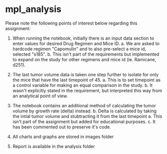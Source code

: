 # mpl_analysis

Please note the following points of interest below regarding this assignment:

1. When running the notebook, initially there is an input data section to enter values for desired Drug Regimen and Mice ID.
	a. We are asked to hardcode regimen "Capomulin" and to also pre-select a mice id, selected "s185". 
	b. This isn't part of the requirements but implemented to expand on the study for other regimens and mice id (ie. Ramicane, d251).
 
2. The last tumor volume data is taken one step further to isolate for only the mice that have the last timepoint of 45.
	a. This is to set timepoint as a control variable for making an equal comparison in the study.
	b. It wasn't explicitly stated in the requirement, but interpreted this way from an analytical point of view.

3. The notebook contains an additional method of calculating the tumor volume by growth rate (delta) instead.
	b. Delta is calculated by taking the intial tumor volume and stubtracting it from the last timepoint
	a. This isn't part of the assignment but added for educational purposes.
	c. It has been commented out to preserve it's code.

4. All charts and graphs are stored in images folder

5. Report is available in the analysis folder

